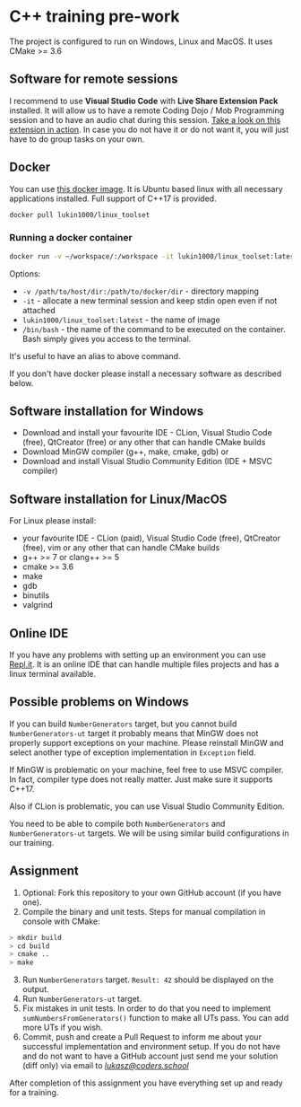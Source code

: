 # C++ training pre-work

The project is configured to run on Windows, Linux and MacOS. It uses CMake >= 3.6

## Software for remote sessions

I recommend to use **Visual Studio Code** with **Live Share Extension Pack** installed. It will allow us to have a remote Coding Dojo / Mob Programming session and to have an audio chat during this session. [Take a look on this extension in action](https://visualstudio.microsoft.com/pl/services/live-share/). In case you do not have it or do not want it, you will just have to do group tasks on your own.

## Docker 

You can use [this docker image](https://hub.docker.com/r/lukin1000/linux_toolset). It is Ubuntu based linux with all necessary applications installed. Full support of C++17 is provided.

```bash
docker pull lukin1000/linux_toolset
```

### Running a docker container

```bash
docker run -v ~/workspace/:/workspace -it lukin1000/linux_toolset:latest /bin/bash
```

Options:

* `-v /path/to/host/dir:/path/to/docker/dir` - directory mapping
* `-it` - allocate a new terminal session and keep stdin open even if not attached
* `lukin1000/linux_toolset:latest` - the name of image
* `/bin/bash` - the name of the command to be executed on the container. Bash simply gives you access to the terminal. 

It's useful to have an alias to above command.

If you don't have docker please install a necessary software as described below.

## Software installation for Windows

- Download and install your favourite IDE - CLion, Visual Studio Code (free), QtCreator (free) or any other that can handle CMake builds
- Download MinGW compiler (g++, make, cmake, gdb)
or 
- Download and install Visual Studio Community Edition (IDE + MSVC compiler)

## Software installation for Linux/MacOS

For Linux please install:
- your favourite IDE - CLion (paid), Visual Studio Code (free), QtCreator (free), vim or any other that can handle CMake builds
- g++ >= 7 or clang++ >= 5
- cmake >= 3.6
- make
- gdb
- binutils
- valgrind

## Online IDE

If you have any problems with setting up an environment you can use [Repl.it](https://repl.it). It is an online IDE that can handle multiple files projects and has a linux terminal available.

## Possible problems on Windows

If you can build `NumberGenerators` target, but you cannot build `NumberGenerators-ut` target it probably means that MinGW does not properly support exceptions on your machine. Please reinstall MinGW and select another type of exception implementation in `Exception` field.

If MinGW is problematic on your machine, feel free to use MSVC compiler. In fact, compiler type does not really matter. Just make sure it supports C++17.

Also if CLion is problematic, you can use Visual Studio Community Edition.

You need to be able to compile both `NumberGenerators` and `NumberGenerators-ut` targets. We will be using similar build configurations in our training.

## Assignment

1. Optional: Fork this repository to your own GitHub account (if you have one).
2. Compile the binary and unit tests. Steps for manual compilation in console with CMake:

  ```bash
  > mkdir build
  > cd build
  > cmake ..
  > make
  ```

3. Run `NumberGenerators` target. `Result: 42` should be displayed on the output.
4. Run `NumberGenerators-ut` target.
5. Fix mistakes in unit tests. In order to do that you need to implement `sumNumbersFromGenerators()` function to make all UTs pass. You can add more UTs if you wish.
6. Commit, push and create a Pull Request to inform me about your successful implementation and environment setup. If you do not have and do not want to have a GitHub account just send me your solution (diff only) via email to *lukasz@coders.school*

After completion of this assignment you have everything set up and ready for a training.
